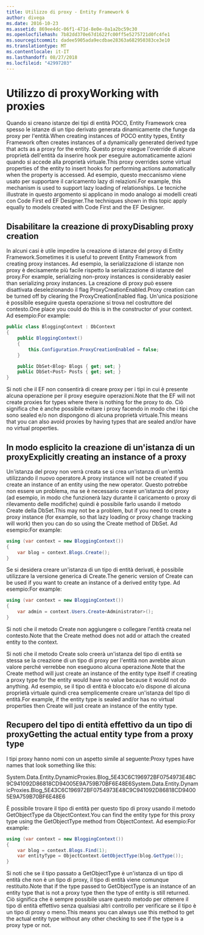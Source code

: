 ```yaml
---
title: Utilizzo di proxy - Entity Framework 6
author: divega
ms.date: 2016-10-23
ms.assetid: 869ee4dc-06f1-471d-8e0e-0a1a2bc59c30
ms.openlocfilehash: 7b82dd370e67d1622fc00ff5e5275721d0fc4fe1
ms.sourcegitcommit: dadee5905ada9ecdbae28363a682950383ce3e10
ms.translationtype: MT
ms.contentlocale: it-IT
ms.lasthandoff: 08/27/2018
ms.locfileid: "42997203"
---
```

# <a name="working-with-proxies"></a><span data-ttu-id="65928-102">Utilizzo di proxy</span><span class="sxs-lookup"><span data-stu-id="65928-102">Working with proxies</span></span>
<span data-ttu-id="65928-103">Quando si creano istanze dei tipi di entità POCO, Entity Framework crea spesso le istanze di un tipo derivato generata dinamicamente che funge da proxy per l'entità.</span><span class="sxs-lookup"><span data-stu-id="65928-103">When creating instances of POCO entity types, Entity Framework often creates instances of a dynamically generated derived type that acts as a proxy for the entity.</span></span> <span data-ttu-id="65928-104">Questo proxy esegue l'override di alcune proprietà dell'entità da inserire hook per eseguire automaticamente azioni quando si accede alla proprietà virtuale.</span><span class="sxs-lookup"><span data-stu-id="65928-104">This proxy overrides some virtual properties of the entity to insert hooks for performing actions automatically when the property is accessed.</span></span> <span data-ttu-id="65928-105">Ad esempio, questo meccanismo viene usato per supportare il caricamento lazy di relazioni.</span><span class="sxs-lookup"><span data-stu-id="65928-105">For example, this mechanism is used to support lazy loading of relationships.</span></span> <span data-ttu-id="65928-106">Le tecniche illustrate in questo argomento si applicano in modo analogo ai modelli creati con Code First ed EF Designer.</span><span class="sxs-lookup"><span data-stu-id="65928-106">The techniques shown in this topic apply equally to models created with Code First and the EF Designer.</span></span>  

## <a name="disabling-proxy-creation"></a><span data-ttu-id="65928-107">Disabilitare la creazione di proxy</span><span class="sxs-lookup"><span data-stu-id="65928-107">Disabling proxy creation</span></span>  

<span data-ttu-id="65928-108">In alcuni casi è utile impedire la creazione di istanze del proxy di Entity Framework.</span><span class="sxs-lookup"><span data-stu-id="65928-108">Sometimes it is useful to prevent Entity Framework from creating proxy instances.</span></span> <span data-ttu-id="65928-109">Ad esempio, la serializzazione di istanze non proxy è decisamente più facile rispetto la serializzazione di istanze del proxy.</span><span class="sxs-lookup"><span data-stu-id="65928-109">For example, serializing non-proxy instances is considerably easier than serializing proxy instances.</span></span> <span data-ttu-id="65928-110">La creazione di proxy può essere disattivata deselezionando il flag ProxyCreationEnabled.</span><span class="sxs-lookup"><span data-stu-id="65928-110">Proxy creation can be turned off by clearing the ProxyCreationEnabled flag.</span></span> <span data-ttu-id="65928-111">Un'unica posizione è possibile eseguire questa operazione si trova nel costruttore del contesto.</span><span class="sxs-lookup"><span data-stu-id="65928-111">One place you could do this is in the constructor of your context.</span></span> <span data-ttu-id="65928-112">Ad esempio:</span><span class="sxs-lookup"><span data-stu-id="65928-112">For example:</span></span>  

``` csharp
public class BloggingContext : DbContext
{
    public BloggingContext()
    {
        this.Configuration.ProxyCreationEnabled = false;
    }  

    public DbSet<Blog> Blogs { get; set; }
    public DbSet<Post> Posts { get; set; }
}
```  

<span data-ttu-id="65928-113">Si noti che il EF non consentirà di creare proxy per i tipi in cui è presente alcuna operazione per il proxy eseguire operazioni.</span><span class="sxs-lookup"><span data-stu-id="65928-113">Note that the EF will not create proxies for types where there is nothing for the proxy to do.</span></span> <span data-ttu-id="65928-114">Ciò significa che è anche possibile evitare i proxy facendo in modo che i tipi che sono sealed e/o non dispongono di alcuna proprietà virtuale.</span><span class="sxs-lookup"><span data-stu-id="65928-114">This means that you can also avoid proxies by having types that are sealed and/or have no virtual properties.</span></span>  

## <a name="explicitly-creating-an-instance-of-a-proxy"></a><span data-ttu-id="65928-115">In modo esplicito la creazione di un'istanza di un proxy</span><span class="sxs-lookup"><span data-stu-id="65928-115">Explicitly creating an instance of a proxy</span></span>  

<span data-ttu-id="65928-116">Un'istanza del proxy non verrà creata se si crea un'istanza di un'entità utilizzando il nuovo operatore.</span><span class="sxs-lookup"><span data-stu-id="65928-116">A proxy instance will not be created if you create an instance of an entity using the new operator.</span></span> <span data-ttu-id="65928-117">Questo potrebbe non essere un problema, ma se è necessario creare un'istanza del proxy (ad esempio, in modo che funzionerà lazy durante il caricamento o proxy di rilevamento delle modifiche) quindi è possibile farlo usando il metodo Create della DbSet.</span><span class="sxs-lookup"><span data-stu-id="65928-117">This may not be a problem, but if you need to create a proxy instance (for example, so that lazy loading or proxy change tracking will work) then you can do so using the Create method of DbSet.</span></span> <span data-ttu-id="65928-118">Ad esempio:</span><span class="sxs-lookup"><span data-stu-id="65928-118">For example:</span></span>  

``` csharp
using (var context = new BloggingContext())
{
    var blog = context.Blogs.Create();
}
```  

<span data-ttu-id="65928-119">Se si desidera creare un'istanza di un tipo di entità derivati, è possibile utilizzare la versione generica di Create.</span><span class="sxs-lookup"><span data-stu-id="65928-119">The generic version of Create can be used if you want to create an instance of a derived entity type.</span></span> <span data-ttu-id="65928-120">Ad esempio:</span><span class="sxs-lookup"><span data-stu-id="65928-120">For example:</span></span>  

``` csharp
using (var context = new BloggingContext())
{
    var admin = context.Users.Create<Administrator>();
}
```  

<span data-ttu-id="65928-121">Si noti che il metodo Create non aggiungere o collegare l'entità creata nel contesto.</span><span class="sxs-lookup"><span data-stu-id="65928-121">Note that the Create method does not add or attach the created entity to the context.</span></span>  

<span data-ttu-id="65928-122">Si noti che il metodo Create solo creerà un'istanza del tipo di entità se stessa se la creazione di un tipo di proxy per l'entità non avrebbe alcun valore perché verrebbe non eseguono alcuna operazione.</span><span class="sxs-lookup"><span data-stu-id="65928-122">Note that the Create method will just create an instance of the entity type itself if creating a proxy type for the entity would have no value because it would not do anything.</span></span> <span data-ttu-id="65928-123">Ad esempio, se il tipo di entità è bloccato e/o dispone di alcuna proprietà virtuale quindi crea semplicemente creare un'istanza del tipo di entità.</span><span class="sxs-lookup"><span data-stu-id="65928-123">For example, if the entity type is sealed and/or has no virtual properties then Create will just create an instance of the entity type.</span></span>  

## <a name="getting-the-actual-entity-type-from-a-proxy-type"></a><span data-ttu-id="65928-124">Recupero del tipo di entità effettivo da un tipo di proxy</span><span class="sxs-lookup"><span data-stu-id="65928-124">Getting the actual entity type from a proxy type</span></span>  

<span data-ttu-id="65928-125">I tipi proxy hanno nomi con un aspetto simile al seguente:</span><span class="sxs-lookup"><span data-stu-id="65928-125">Proxy types have names that look something like this:</span></span>  

<span data-ttu-id="65928-126">System.Data.Entity.DynamicProxies.Blog_5E43C6C196972BF0754973E48C9C941092D86818CD94005E9A759B70BF6E48E6</span><span class="sxs-lookup"><span data-stu-id="65928-126">System.Data.Entity.DynamicProxies.Blog_5E43C6C196972BF0754973E48C9C941092D86818CD94005E9A759B70BF6E48E6</span></span>  

<span data-ttu-id="65928-127">È possibile trovare il tipo di entità per questo tipo di proxy usando il metodo GetObjectType da ObjectContext.</span><span class="sxs-lookup"><span data-stu-id="65928-127">You can find the entity type for this proxy type using the GetObjectType method from ObjectContext.</span></span> <span data-ttu-id="65928-128">Ad esempio:</span><span class="sxs-lookup"><span data-stu-id="65928-128">For example:</span></span>  

``` csharp
using (var context = new BloggingContext())
{
    var blog = context.Blogs.Find(1);
    var entityType = ObjectContext.GetObjectType(blog.GetType());
}
```  

<span data-ttu-id="65928-129">Si noti che se il tipo passato a GetObjectType è un'istanza di un tipo di entità che non è un tipo di proxy, il tipo di entità viene comunque restituito.</span><span class="sxs-lookup"><span data-stu-id="65928-129">Note that if the type passed to GetObjectType is an instance of an entity type that is not a proxy type then the type of entity is still returned.</span></span> <span data-ttu-id="65928-130">Ciò significa che è sempre possibile usare questo metodo per ottenere il tipo di entità effettivo senza qualsiasi altri controllo per verificare se il tipo è un tipo di proxy o meno.</span><span class="sxs-lookup"><span data-stu-id="65928-130">This means you can always use this method to get the actual entity type without any other checking to see if the type is a proxy type or not.</span></span>  
